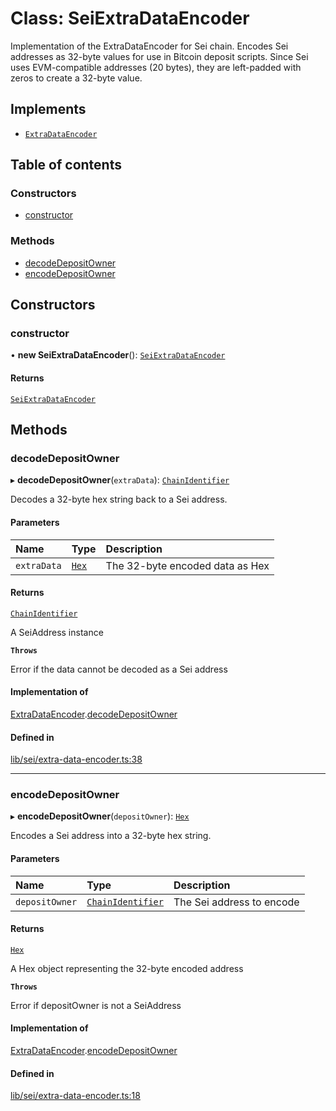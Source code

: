 # Class: SeiExtraDataEncoder

Implementation of the ExtraDataEncoder for Sei chain.
Encodes Sei addresses as 32-byte values for use in Bitcoin deposit scripts.
Since Sei uses EVM-compatible addresses (20 bytes), they are left-padded
with zeros to create a 32-byte value.

## Implements

- [`ExtraDataEncoder`](../interfaces/ExtraDataEncoder.md)

## Table of contents

### Constructors

- [constructor](SeiExtraDataEncoder.md#constructor)

### Methods

- [decodeDepositOwner](SeiExtraDataEncoder.md#decodedepositowner)
- [encodeDepositOwner](SeiExtraDataEncoder.md#encodedepositowner)

## Constructors

### constructor

• **new SeiExtraDataEncoder**(): [`SeiExtraDataEncoder`](SeiExtraDataEncoder.md)

#### Returns

[`SeiExtraDataEncoder`](SeiExtraDataEncoder.md)

## Methods

### decodeDepositOwner

▸ **decodeDepositOwner**(`extraData`): [`ChainIdentifier`](../interfaces/ChainIdentifier.md)

Decodes a 32-byte hex string back to a Sei address.

#### Parameters

| Name | Type | Description |
| :------ | :------ | :------ |
| `extraData` | [`Hex`](Hex.md) | The 32-byte encoded data as Hex |

#### Returns

[`ChainIdentifier`](../interfaces/ChainIdentifier.md)

A SeiAddress instance

**`Throws`**

Error if the data cannot be decoded as a Sei address

#### Implementation of

[ExtraDataEncoder](../interfaces/ExtraDataEncoder.md).[decodeDepositOwner](../interfaces/ExtraDataEncoder.md#decodedepositowner)

#### Defined in

[lib/sei/extra-data-encoder.ts:38](https://github.com/jose-blockchain/tbtc-v2/blob/main/typescript/src/lib/sei/extra-data-encoder.ts#L38)

___

### encodeDepositOwner

▸ **encodeDepositOwner**(`depositOwner`): [`Hex`](Hex.md)

Encodes a Sei address into a 32-byte hex string.

#### Parameters

| Name | Type | Description |
| :------ | :------ | :------ |
| `depositOwner` | [`ChainIdentifier`](../interfaces/ChainIdentifier.md) | The Sei address to encode |

#### Returns

[`Hex`](Hex.md)

A Hex object representing the 32-byte encoded address

**`Throws`**

Error if depositOwner is not a SeiAddress

#### Implementation of

[ExtraDataEncoder](../interfaces/ExtraDataEncoder.md).[encodeDepositOwner](../interfaces/ExtraDataEncoder.md#encodedepositowner)

#### Defined in

[lib/sei/extra-data-encoder.ts:18](https://github.com/jose-blockchain/tbtc-v2/blob/main/typescript/src/lib/sei/extra-data-encoder.ts#L18)
